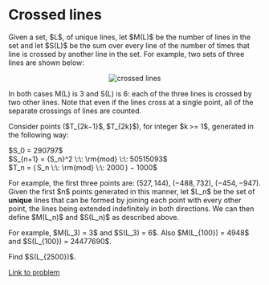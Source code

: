 # Crossed lines

<p>
Given a set, $L$, of unique lines, let $M(L)$ be the number of lines in the set and let $S(L)$ be the sum over every line of the number of times that line is crossed by another line in the set.  For example, two sets of three lines are shown below:
</p>
<div align="center"><img src="project/images/p630_threelines.png" alt="crossed lines" /></div>
<p>
In both cases M(L) is 3 and S(L) is 6: each of the three lines is crossed by two other lines.  Note that even if the lines cross at a single point, all of the separate crossings of lines are counted.
</p>
<p>
Consider points ($T_{2k−1}$, $T_{2k}$), for integer $k &gt;= 1$, generated in the following way:
</p>
<p>
$S_0 	=  	290797$<br /> 
$S_{n+1} 	=  	{S_n}^2 \:\: \rm{mod} \:\: 50515093$<br />
$T_n 	=  	( S_n \:\: \rm{mod} \:\: 2000 ) − 1000$
</p>
<p>
For example, the first three points are: (527, 144), (−488, 732), (−454, −947).  Given the first $n$ points generated in this manner, let $L_n$ be the set of <b>unique</b> lines that can be formed by joining each point with every other point, the lines being extended indefinitely in both directions.  We can then define $M(L_n)$ and $S(L_n)$ as described above.
</p>
<p>
For example, $M(L_3) = 3$ and $S(L_3) = 6$.  Also $M(L_{100}) = 4948$ and $S(L_{100}) = 24477690$.
</p><p>
Find $S(L_{2500})$.
</p>



[Link to problem](https://projecteuler.net/problem=630)
